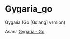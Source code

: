 # Gygaria_go
Gygaria (Go [Golang] version)

Asana [Gygaria - Go](app.asana.com/0/1167720436071305/board)
